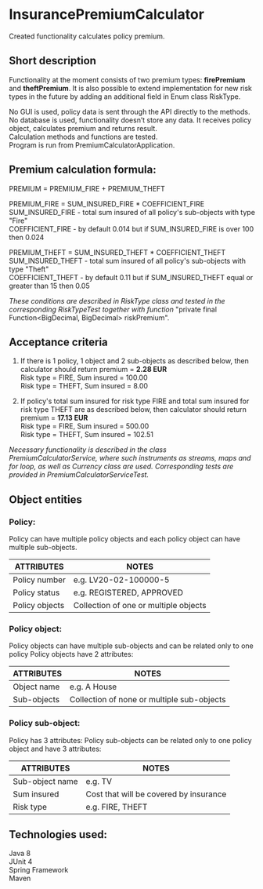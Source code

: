 # **InsurancePremiumCalculator**

Created functionality calculates policy premium.

## **Short description**

Functionality at the moment consists of two premium types: **firePremium** and **theftPremium**.
It is also possible to extend implementation for new risk types in the future by adding an additional field in Enum class RiskType.

No GUI is used, policy data is sent through the API directly to the methods. <br>
No database is used, functionality doesn’t store any data. It receives policy object, calculates
premium and returns result. <br>
Calculation methods and functions are tested.<br>
Program is run from PremiumCalculatorApplication.

## **Premium calculation formula:**

PREMIUM = PREMIUM_FIRE + PREMIUM_THEFT

PREMIUM_FIRE = SUM_INSURED_FIRE * COEFFICIENT_FIRE <br>
SUM_INSURED_FIRE - total sum insured of all policy's sub-objects with type "Fire" <br>
COEFFICIENT_FIRE - by default 0.014 but if SUM_INSURED_FIRE is over 100 then 0.024

PREMIUM_THEFT = SUM_INSURED_THEFT * COEFFICIENT_THEFT <br>
SUM_INSURED_THEFT - total sum insured of all policy's sub-objects with type "Theft" <br>
COEFFICIENT_THEFT - by default 0.11 but if SUM_INSURED_THEFT equal or greater than 15 then 0.05

*These conditions are described in RiskType class and tested in the corresponding RiskTypeTest together with function* "private final Function<BigDecimal, BigDecimal> riskPremium".

## **Acceptance criteria**

1) If there is 1 policy, 1 object and 2 sub-objects as described below, then calculator should return premium = **2.28 EUR** <br>
Risk type = FIRE, Sum insured = 100.00 <br>
Risk type = THEFT, Sum insured = 8.00

2) If policy's total sum insured for risk type FIRE and total sum insured for risk type THEFT are as described below, then calculator should return premium = **17.13 EUR** <br>
Risk type = FIRE, Sum insured = 500.00 <br>
Risk type = THEFT, Sum insured = 102.51

*Necessary functionality is described in the class PremiumCalculatorService, where such instruments as streams, maps and for loop, as well as Currency class are used. Corresponding tests are provided in PremiumCalculatorServiceTest.*

## **Object entities**
### **Policy:**
Policy can have multiple policy objects and each policy object can have multiple sub-objects.

| ATTRIBUTES | NOTES| 
|----------------|---------|
| Policy number | e.g. LV20-02-100000-5 | 
| Policy status | e.g. REGISTERED, APPROVED| 
| Policy objects | Collection of one or multiple objects| 

### **Policy object:**
Policy objects can have multiple sub-objects and can be related only to one policy
Policy objects have 2 attributes:

| ATTRIBUTES | NOTES| 
|----------------|---------|
| Object name  | e.g. A House| 
| Sub-objects | Collection of none or multiple sub-objects | 
 
### **Policy sub-object:**
Policy has 3 attributes:
Policy sub-objects can be related only to one policy object and have 3 attributes:

| ATTRIBUTES | NOTES| 
|----------------|---------|
| Sub-object name |  e.g. TV | 
| Sum insured | Cost that will be covered by insurance | 
| Risk type |  e.g. FIRE, THEFT| 


## **Technologies used:**
Java 8 <br>
JUnit 4 <br>
Spring Framework <br>
Maven
